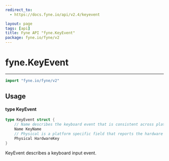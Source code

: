 ```yaml
---
redirect_to:
  - https://docs.fyne.io/api/v2.4/keyevent

layout: page
tags: [api]
title: Fyne API "fyne.KeyEvent"
package: fyne.io/fyne/v2
---
```

# fyne.KeyEvent
---

```go
import "fyne.io/fyne/v2"
```

## Usage

#### type KeyEvent

```go
type KeyEvent struct {
	// Name describes the keyboard event that is consistent across platforms.
	Name KeyName
	// Physical is a platform specific field that reports the hardware information of physical keyboard events.
	Physical HardwareKey
}
```

KeyEvent describes a keyboard input event.

